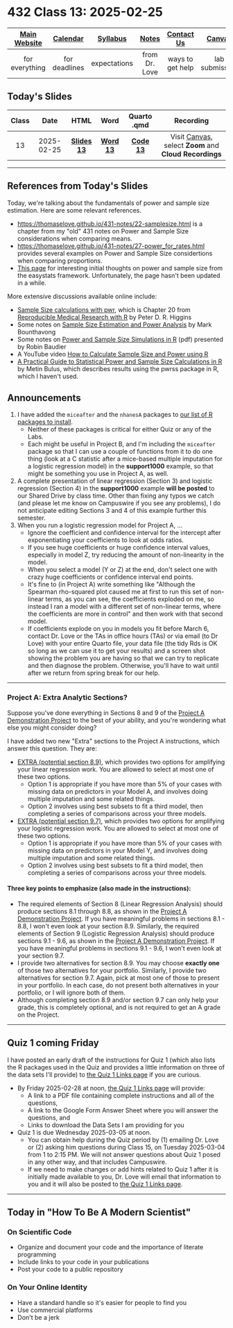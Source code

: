 # 432 Class 13: 2025-02-25

[Main Website](https://thomaselove.github.io/432-2025/) | [Calendar](https://thomaselove.github.io/432-2025/calendar.html) | [Syllabus](https://thomaselove.github.io/432-syllabus-2025/) | [Notes](https://thomaselove.github.io/432-notes/) | [Contact Us](https://thomaselove.github.io/432-2025/contact.html) | [Canvas](https://canvas.case.edu) | [Data and Code](https://github.com/THOMASELOVE/432-data) | [Sources](https://github.com/THOMASELOVE/432-classes-2024/tree/main/sources)
:-----------: | :--------------: | :----------: | :---------: | :-------------: | :-----------: | :------------: |:------:
for everything | for deadlines | expectations | from Dr. Love | ways to get help | lab submission | for downloads | to read

## Today's Slides

Class | Date | HTML | Word | Quarto .qmd | Recording
:---: | :--------: | :------: | :------: | :------: | :-------------:
13 | 2025-02-25 | **[Slides 13](https://thomaselove.github.io/432-slides-2025/slides13.html)** | **[Word 13](https://thomaselove.github.io/432-slides-2025/slides13w.docx)** | **[Code 13](https://github.com/THOMASELOVE/432-slides-2025/blob/main/slides13.qmd)** | Visit [Canvas](https://canvas.case.edu/), select **Zoom** and **Cloud Recordings**

---

## References from Today's Slides

Today, we're talking about the fundamentals of power and sample size estimation. Here are some relevant references.

- <https://thomaselove.github.io/431-notes/22-samplesize.html> is a chapter from my "old" 431 notes on Power and Sample Size considerations when comparing means.
- <https://thomaselove.github.io/431-notes/27-power_for_rates.html> provides several examples on Power and Sample Size considertions when comparing proportions.
- [This page](https://easystats.github.io/effectsize/articles/statistical_power.html) for interesting initial thoughts on power and sample size from the easystats framework. Unfortunately, the page hasn't been updated in a while.

More extensive discussions available online include:

- [Sample Size calculations with pwr](https://bookdown.org/pdr_higgins/rmrwr/sample-size-calculations-with-pwr.html), which is Chapter 20 from [Reproducible Medical Research with R](https://bookdown.org/pdr_higgins/rmrwr/) by Peter D. R. Higgins
- Some notes on [Sample Size Estimation and Power Analysis](https://rpubs.com/mbounthavong/sample_size_power_analysis_R) by Mark Bounthavong
- Some notes on [Power and Sample Size Simulations in R](https://www.ohsu.edu/sites/default/files/2024-11/OCTRI%20PSS%20Simulations%20in%20R%20Seminar_11.21.24.pdf) (pdf) presented by Robin Baudier
- A YouTube video [How to Calculate Sample Size and Power using R](https://www.youtube.com/watch?v=C5L8QSTzvBA)
- [A Practical Guide to Statistical Power and Sample Size Calculations in R](https://cran.r-project.org/web/packages/pwrss/vignettes/examples.html) by Metin Bulus, which describes results using the pwrss package in R, which I haven't used.

## Announcements

1. I have added the `miceafter` and the `nhanesA` packages to [our list of R packages to install](https://thomaselove.github.io/432-2025/software.html#r-packages-to-install).
    - Neither of these packages is critical for either Quiz or any of the Labs.
    - Each might be useful in Project B, and I'm including the `miceafter` package so that I can use a couple of functions from it to do one thing (look at a C statistic after a mice-based multiple imputation for a logistic regression model) in the **support1000** example, so that might be something you use in Project A, as well.
2. A complete presentation of linear regression (Section 3) and logistic regression (Section 4) in the **support1000** example **will be posted** to our Shared Drive by class time. Other than fixing any typos we catch (and please let me know on Campuswire if you see any problems), I do not anticipate editing Sections 3 and 4 of this example further this semester. 
3. When you run a logistic regression model for Project A, ...
    - Ignore the coefficient and confidence interval for the intercept after exponentiating your coefficients to look at odds ratios.
    - If you see huge coefficients or huge confidence interval values, especially in model Z, try reducing the amount of non-linearity in the model.
    - When you select a model (Y or Z) at the end, don't select one with crazy huge coefficients or confidence interval end points.
    - It's fine to (in Project A) write something like "Although the Spearman rho-squared plot caused me at first to run this set of non-linear terms, as you can see, the coefficients exploded on me, so instead I ran a model with a different set of non-linear terms, where the coefficients are more in control" and then work with that second model.
    - If coefficients explode on you in models you fit before March 6, contact Dr. Love or the TAs in office hours (TAs) or via email (to Dr Love) with your entire Quarto file, your data file (the tidy Rds is OK so long as we can use it to get your results) and a screen shot showing the problem you are having so that we can try to replicate and then diagnose the problem. Otherwise, you'll have to wait until after we return from spring break for our help.

--- 

### Project A: Extra Analytic Sections?

Suppose you've done everything in Sections 8 and 9 of the [Project A Demonstration Project](https://thomaselove.github.io/432-2025/432_projectA_demo.html) to the best of your ability, and you're wondering what else you might consider doing?

I have added two new "Extra" sections to the Project A instructions, which answer this question. They are:

- [EXTRA (potential section 8.9)](https://thomaselove.github.io/432-2025/projA.html#extra-potential-section-8.9), which provides two options for amplifying your linear regression work. You are allowed to select at most one of these two options.
    - Option 1 is appropriate if you have more than 5% of your cases with missing data on predictors in your Model A, and involves doing multiple imputation and some related things.
    - Option 2 involves using best subsets to fit a third model, then completing a series of comparisons across your three models.
- [EXTRA (potential section 9.7)](https://thomaselove.github.io/432-2025/projA.html#extra-potential-section-9.7), which provides two options for amplifying your logistic regression work. You are allowed to select at most one of these two options.
    - Option 1 is appropriate if you have more than 5% of your cases with missing data on predictors in your Model Y, and involves doing multiple imputation and some related things.
    - Option 2 involves using best subsets to fit a third model, then completing a series of comparisons across your three models.

#### Three key points to emphasize (also made in the instructions):

- The required elements of Section 8 (Linear Regression Analysis) should produce sections 8.1 through 8.8, as shown in the [Project A Demonstration Project](https://thomaselove.github.io/432-2025/432_projectA_demo.html). If you have meaningful problems in sections 8.1 - 8.8, I won't even look at your section 8.9. Similarly, the required elements of Section 9 (Logistic Regression Analysis) should produce sections 9.1 - 9.6, as shown in the [Project A Demonstration Project](https://thomaselove.github.io/432-2025/432_projectA_demo.html). If you have meaningful problems in sections 9.1 - 9.6, I won't even look at your section 9.7.
- I provide two alternatives for section 8.9. You may choose **exactly one** of those two alternatives for your portfolio. Similarly, I provide two alternatives for section 9.7. Again, pick at most one of those to present in your portfolio. In each case, do not present both alternatives in your portfolio, or I will ignore both of them. 
- Although completing section 8.9 and/or section 9.7 can only help your grade, this is completely optional, and is not required to get an A grade on the Project. 

---

## Quiz 1 coming Friday

I have posted an early draft of the instructions for Quiz 1 (which also lists the R packages used in the Quiz and provides a little information on three of the data sets I'll provide) to [the Quiz 1 Links page](https://thomaselove.github.io/432-2025/quiz1.html) if you are curious.

- By Friday 2025-02-28 at noon, [the Quiz 1 Links page](https://thomaselove.github.io/432-2025/quiz1.html) will provide:
    - A link to a PDF file containing complete instructions and all of the questions,
    - A link to the Google Form Answer Sheet where you will answer the questions, and
    - Links to download the Data Sets I am providing for you
- Quiz 1 is due Wednesday 2025-03-05 at noon.
    - You can obtain help during the Quiz period by (1) emailing Dr. Love or (2) asking him questions during Class 15, on Tuesday 2025-03-04 from 1 to 2:15 PM. We will not answer questions about Quiz 1 posed in any other way, and that includes Campuswire.
    - If we need to make changes or add hints related to Quiz 1 after it is initially made available to you, Dr. Love will email that information to you and it will also be posted to [the Quiz 1 Links page](https://thomaselove.github.io/432-2025/quiz1.html).

---

## Today in "How To Be A Modern Scientist"

### On Scientific Code

- Organize and document your code and the importance of literate programming
- Include links to your code in your publications
- Post your code to a public repository

### On Your Online Identity

- Have a standard handle so it's easier for people to find you
- Use commercial platforms
- Don't be a jerk
